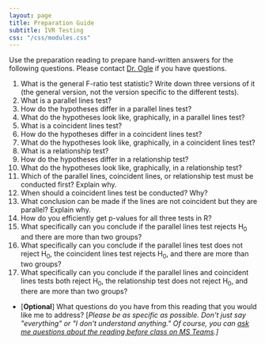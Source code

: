 ```yaml
---
layout: page
title: Preparation Guide
subtitle: IVR Testing
css: "/css/modules.css"
---
```


<div class="alert alert-warning">
Use the preparation reading to prepare hand-written answers for the following questions. Please contact <a href="https://teams.microsoft.com/l/channel/19%3aebdb6d98f8c748818228211aeea11139%40thread.tacv2/Class%2520Preparation%2520Reading%2520Questions?groupId=6aaae687-f6ed-4518-b9ed-3986bc9e6f4f&tenantId=b70d8bab-80b6-4766-b5da-fcfdabdf71c7)" target="_blank">Dr. Ogle</a> if you have questions.
</div>

1. What is the general F-ratio test statistic? Write down three versions of it (the general version, not the version specific to the different tests).
1. What is a parallel lines test?
1. How do the hypotheses differ in a parallel lines test?
1. What do the hypotheses look like, graphically, in a parallel lines test?
1. What is a coincident lines test?
1. How do the hypotheses differ in a coincident lines test?
1. What do the hypotheses look like, graphically, in a coincident lines test?
1. What is a relationship test?
1. How do the hypotheses differ in a relationship test?
1. What do the hypotheses look like, graphically, in a relationship test?
1. Which of the parallel lines, coincident lines, or relationship test must be conducted first? Explain why.
1. When should a coincident lines test be conducted? Why?
1. What conclusion can be made if the lines are not coincident but they are parallel? Explain why.
1. How do you efficiently get p-values for all three tests in R?
1. What specifically can you conclude if the parallel lines test rejects H<sub>0</sub> and there are more than two groups?
1. What specifically can you conclude if the parallel lines test does not reject H<sub>0</sub>, the coincident lines test rejects H<sub>0</sub>, and there are more than two groups?
1. What specifically can you conclude if the parallel lines and coincident lines tests both reject H<sub>0</sub>, the relationship test does not reject H<sub>0</sub>, and there are more than two groups?

<ul>
<li>[<b>Optional</b>] What questions do you have from this reading that you would like me to address? [<i>Please be as specific as possible. Don't just say "everything" or "I don't understand anything." Of course, you can <a href="https://teams.microsoft.com/l/channel/19%3aebdb6d98f8c748818228211aeea11139%40thread.tacv2/Class%2520Preparation%2520Reading%2520Questions?groupId=6aaae687-f6ed-4518-b9ed-3986bc9e6f4f&tenantId=b70d8bab-80b6-4766-b5da-fcfdabdf71c7" target="_blank">ask me questions about the reading before class on MS Teams</a>.]</i></li>
</ul>

